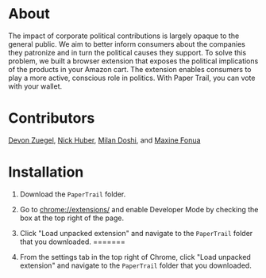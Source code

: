 # About

The impact of corporate political contributions is largely opaque to the general public. We aim to better inform consumers about the companies they patronize and in turn the political causes they support. To solve this problem, we built a browser extension that exposes the political implications of the products in your Amazon cart. The extension enables consumers to play a more active, conscious role in politics. With Paper Trail, you can vote with your wallet.

# Contributors
[Devon Zuegel](mailto:devonz@cs.stanford.edu), [Nick Huber](mailto:nhuber@stanford.edu), [Milan Doshi](mailto:miland@stanford.edu), and [Maxine Fonua](mailto:mfonua@gmail.com)

# Installation

1. Download the `PaperTrail` folder.

2. Go to [chrome://extensions/](chrome://extensions/) and enable Developer Mode by checking the box at the top right of the page.

3. Click "Load unpacked extension" and navigate to the `PaperTrail` folder that you downloaded.
=======
3. From the settings tab in the top right of Chrome, click "Load unpacked extension" and navigate to the `PaperTrail` folder that you downloaded.

